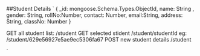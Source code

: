 ##Student Details
`
{
    _id: mongoose.Schema.Types.ObjectId,
    name: String ,
    gender: String,
    rollNo:Number,
    contact: Number,
    email:String,
    address: String,
    classNo: Number
}

GET all student list:
/student
GET selected stident 
/student/studentId  eg: /student/629e56927e5ae9ec5306fa67
POST new student details
/student

`